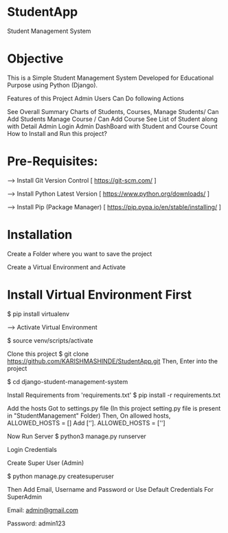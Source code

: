 # StudentApp
Student Management System

# Objective
This is a Simple Student Management System Developed for Educational Purpose using Python (Django).

Features of this Project
Admin Users Can Do following Actions

See Overall Summary Charts of Students, Courses,
Manage Students/ Can Add Students
Manage Course / Can Add Course
See List of Student along with Detail
Admin Login
Admin DashBoard with Student and Course Count
How to Install and Run this project?
# Pre-Requisites:

--> Install Git Version Control [ https://git-scm.com/ ]

--> Install Python Latest Version [ https://www.python.org/downloads/ ]

--> Install Pip (Package Manager) [ https://pip.pypa.io/en/stable/installing/ ]

# Installation
Create a Folder where you want to save the project

Create a Virtual Environment and Activate

# Install Virtual Environment First
$ pip install virtualenv

--> Activate Virtual Environment

$ source venv/scripts/activate

Clone this project
$ git clone https://github.com/KARISHMASHINDE/StudentApp.git Then, Enter into the project

$ cd django-student-management-system

Install Requirements from 'requirements.txt'
$ pip install -r requirements.txt

Add the hosts
Got to settings.py file (In this project setting.py file is present in "StudentManagement" Folder) Then, On allowed hosts, ALLOWED_HOSTS = [] Add [‘’]. ALLOWED_HOSTS = ['']

Now Run Server $ python3 manage.py runserver

Login Credentials

Create Super User (Admin)

$ python manage.py createsuperuser

Then Add Email, Username and Password or Use Default Credentials For SuperAdmin

Email: admin@gmail.com

Password: admin123

